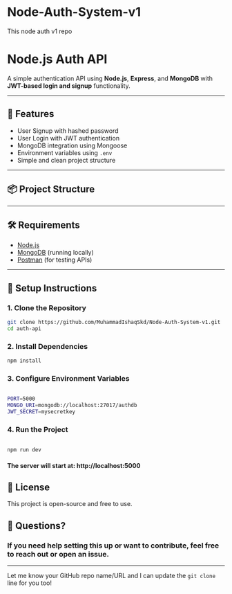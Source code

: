 # Node-Auth-System-v1
This node auth v1 repo


# Node.js Auth API

A simple authentication API using **Node.js**, **Express**, and **MongoDB** with **JWT-based login and signup** functionality.

---

## 🚀 Features

- User Signup with hashed password
- User Login with JWT authentication
- MongoDB integration using Mongoose
- Environment variables using `.env`
- Simple and clean project structure

---

## 📦 Project Structure



---

## 🛠️ Requirements

- [Node.js](https://nodejs.org/)
- [MongoDB](https://www.mongodb.com/try/download/community) (running locally)
- [Postman](https://www.postman.com/) (for testing APIs)

---

## 🔧 Setup Instructions

### 1. Clone the Repository

```bash
git clone https://github.com/MuhammadIshaqSkd/Node-Auth-System-v1.git
cd auth-api
```

### 2. Install Dependencies
```bash
npm install
```

### 3. Configure Environment Variables
```bash

PORT=5000
MONGO_URI=mongodb://localhost:27017/authdb
JWT_SECRET=mysecretkey

```

### 4. Run the Project
```bash

npm run dev

```

#### The server will start at: http://localhost:5000

## 📄 License
This project is open-source and free to use.


## 💬 Questions?
### If you need help setting this up or want to contribute, feel free to reach out or open an issue.


---

Let me know your GitHub repo name/URL and I can update the `git clone` line for you too!
